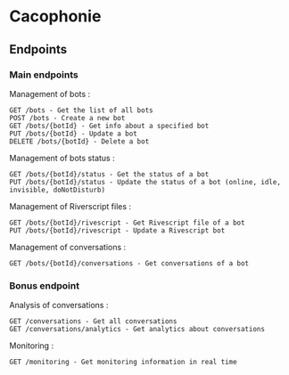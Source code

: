 # Cacophonie

## Endpoints
### Main endpoints
Management of bots : 
```
GET /bots - Get the list of all bots
POST /bots - Create a new bot
GET /bots/{botId} - Get info about a specified bot
PUT /bots/{botId} - Update a bot
DELETE /bots/{botId} - Delete a bot
```

Management of bots status : 
```
GET /bots/{botId}/status - Get the status of a bot
PUT /bots/{botId}/status - Update the status of a bot (online, idle, invisible, doNotDisturb)
```
Management of Riverscript files :
```
GET /bots/{botId}/rivescript - Get Rivescript file of a bot
PUT /bots/{botId}/rivescript - Update a Rivescript bot
```
Management of conversations : 
```
GET /bots/{botId}/conversations - Get conversations of a bot 
```
### Bonus endpoint
Analysis of conversations  :
```
GET /conversations - Get all conversations
GET /conversations/analytics - Get analytics about conversations
```
Monitoring : 
```
GET /monitoring - Get monitoring information in real time
```